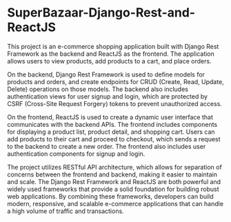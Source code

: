 # SuperBazaar-Django-Rest-and-ReactJS
This project is an e-commerce shopping application built with Django Rest Framework as the backend and ReactJS as the frontend. The application allows users to view products, add products to a cart, and place orders. 

On the backend, Django Rest Framework is used to define models for products and orders, and create endpoints for CRUD (Create, Read, Update, Delete) operations on those models. The backend also includes authentication views for user signup and login, which are protected by CSRF (Cross-Site Request Forgery) tokens to prevent unauthorized access.

On the frontend, ReactJS is used to create a dynamic user interface that communicates with the backend APIs. The frontend includes components for displaying a product list, product detail, and shopping cart. Users can add products to their cart and proceed to checkout, which sends a request to the backend to create a new order. The frontend also includes user authentication components for signup and login.

The project utilizes RESTful API architecture, which allows for separation of concerns between the frontend and backend, making it easier to maintain and scale. The Django Rest Framework and ReactJS are both powerful and widely used frameworks that provide a solid foundation for building robust web applications. By combining these frameworks, developers can build modern, responsive, and scalable e-commerce applications that can handle a high volume of traffic and transactions.
